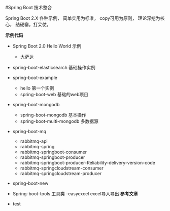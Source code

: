 #Spring Boot 技术整合

Spring Boot 2.X 
各种示例，
简单实用为标准，
copy可用为原则，
理论深挖为核心，
结硬寨，打呆仗。

**示例代码**

- Spring Boot 2.0  Hello World 示例
    - 大萨达
- spring-boot-elasticsearch  基础操作实例
- spring-boot-example
    - hello 第一个实例
    - spring-boot-web 基础的web项目
-  spring-boot-mongodb
    - spring-boot-mongodb   基本操作
    - spring-boot-multi-mongodb 多数据源
- spring-boot-mq
    - rabbitmq-api
    - rabbitmq-spring
    - rabbitmq-springboot-consumer
    - rabbitmq-springboot-producer
    - rabbitmq-springboot-producer-Reliability-delivery-version-code
    - rabbitmq-springcloudstream-consumer
    - rabbitmq-springcloudstream-producer
- spring-boot-new
- Spring-boot-tools   工具类
    -easyexcel  excel导入导出
**参考文章**

- test  
